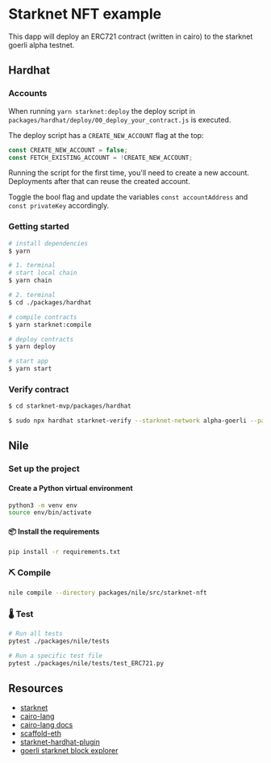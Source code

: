 # Starknet NFT example

This dapp will deploy an ERC721 contract (written in cairo) to the starknet goerli alpha testnet.

## Hardhat

### Accounts

When running `yarn starknet:deploy` the deploy script in `packages/hardhat/deploy/00_deploy_your_contract.js` is executed.

The deploy script has a `CREATE_NEW_ACCOUNT` flag at the top:

```javascript
const CREATE_NEW_ACCOUNT = false;
const FETCH_EXISTING_ACCOUNT = !CREATE_NEW_ACCOUNT;
```

Running the script for the first time, you'll need to create a new account.
Deployments after that can reuse the created account.

Toggle the bool flag and update the variables `const accountAddress` and `const privateKey` accordingly.

### Getting started

```bash
# install dependencies
$ yarn

# 1. terminal
# start local chain
$ yarn chain

# 2. terminal
$ cd ./packages/hardhat

# compile contracts
$ yarn starknet:compile

# deploy contracts
$ yarn deploy

# start app
$ yarn start
```

### Verify contract

```bash
$ cd starknet-mvp/packages/hardhat

$ sudo npx hardhat starknet-verify --starknet-network alpha-goerli --path ./contracts/ERC721.cairo --address 0x0585feed17184d7990c57febcbb8e185f6607f49a2152c2965da5f01d373a405 --show-stack-traces
```

## Nile

### Set up the project

#### Create a Python virtual environment

```bash
python3 -m venv env
source env/bin/activate
```

#### 📦 Install the requirements

```bash
pip install -r requirements.txt
```

### ⛏️ Compile

```bash
nile compile --directory packages/nile/src/starknet-nft
```

### 🌡️ Test

```bash
# Run all tests
pytest ./packages/nile/tests

# Run a specific test file
pytest ./packages/nile/tests/test_ERC721.py
```

## Resources

* [starknet](https://starkware.co/starknet/)
* [cairo-lang](https://www.cairo-lang.org/)
* [cairo-lang docs](https://www.cairo-lang.org/docs/)
* [scaffold-eth](https://github.com/scaffold-eth/scaffold-eth)
* [starknet-hardhat-plugin](https://github.com/Shard-Labs/starknet-hardhat-plugin)
* [goerli starknet block explorer](https://goerli.voyager.online/)
